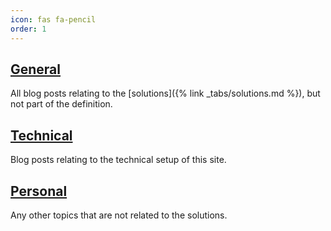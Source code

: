 ```yaml
---
icon: fas fa-pencil
order: 1
---
```

## <a href="{{ '/categories/general' | relative_url }}">General</a>

All blog posts relating to the [solutions]({% link _tabs/solutions.md %}), but not part of the definition.

## <a href="{{ '/categories/technical' | relative_url }}">Technical</a>

Blog posts relating to the technical setup of this site.

## <a href="{{ '/categories/personal' | relative_url }}">Personal</a>

Any other topics that are not related to the solutions.